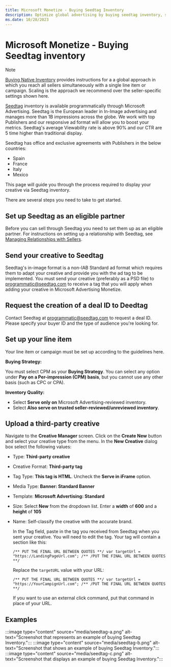 ```yaml
---
title: Microsoft Monetize - Buying Seedtag Inventory
description: Optimize global advertising by buying seedtag inventory, simplifying campaigns, and streamlining efforts across platforms.
ms.date: 10/28/2023
---
```


# Microsoft Monetize - Buying Seedtag inventory

> [!NOTE]
> [Buying Native Inventory](buying-native-inventory.md) provides instructions for a a global approach in which you reach all sellers simultaneously with a single line item or campaign. Scaling is the approach we recommend over the seller-specific settings shown here.

[Seedtag](https://www.seedtag.com/) inventory is available programmatically through Microsoft Advertising. Seedtag is the European leader in In-Image advertising and manages more than 1B impressions across the globe. We work with top Publishers and our responsive ad format will allow you to boost your metrics. Seedtag's average Viewability rate is
above 90% and our CTR are 5 time higher than traditional display.

Seedtag has office and exclusive agreements with Publishers in the below countries:

- Spain
- France
- Italy
- Mexico

This page will guide you through the process required to display your creative via Seedtag inventory.

There are several steps you need to take to get started.

## Set up Seedtag as an eligible partner

Before you can sell through Seedtag you need to set them up as an eligible partner. For instructions on setting up a relationship with Seedtag, see [Managing Relationships with Sellers](managing-relationships-with-sellers.md).

## Send your creative to Seedtag

Seedtag's in-image format is a non-IAB Standard ad format which requires them to adapt your creative and provide you with the ad tag to be implemented. You must send your creative (preferably as a PSD file) to [programmatic@seedtag.com](mailto:programmatic@seedtag.com) to receive a tag that you will apply when adding your creative in Microsoft Advertising
Monetize.

## Request the creation of a deal ID to Deedtag

Contact Seedtag at [programmatic@seedtag.com](mailto:programmatic@seedtag.com) to request a deal ID. Please specify your buyer ID and the type of audience you're looking for.

## Set up your line item

Your line item or campaign must be set up according to the guidelines here.

**Buying Strategy:**  

You must select CPM as your **Buying Strategy**. You can select any option under **Pay on a Per-impression (CPM) basis**, but you cannot use any other basis (such as CPC or CPA).

**Inventory Quality:**

- Select **Serve only on** Microsoft Advertising-reviewed inventory.
- Select **Also serve on trusted seller-reviewed/unreviewed inventory**.

## Upload a third-party creative

Navigate to the **Creative Manager** screen. Click on the **Create New** button and select your creative type from the menu. In the **New Creative** dialog box select the following values:

- Type: **Third-party creative**

- Creative Format: **Third-party tag**

- Tag Type: **This tag is HTML**. Uncheck the **Serve in iFrame**
  option.

- Media Type: **Banner: Standard Banner**

- Template: **Microsoft Advertising: Standard**

- Size: Select **New** from the dropdown list. Enter a **width** of **600** and a **height** of **105**

- Name: Self-classify the creative with the accurate brand.

  In the Tag field, paste in the tag you received from Seedtag when you
  sent your creative. You will need to edit the tag. Your tag will
  contain a section like this:

  ```
  /** PUT THE FINAL URL BETWEEN QUOTES **/ var targetUrl = "https://LandingPageUrl.com"; /** /PUT THE FINAL URL BETWEEN QUOTES **/ 
  ```

  Replace the `targetURL` value with your URL:

  ```
  /** PUT THE FINAL URL BETWEEN QUOTES **/ var targetUrl = "https://YourCampignUrl.com"; /** /PUT THE FINAL URL BETWEEN QUOTES **/ 
  ```

  If you want to use an external click command, put that command in place of your URL.

## Examples

  :::image type="content" source="media/seedtag-a.png" alt-text="Screenshot that represents an example of buying Seedtag Inventory.":::
  :::image type="content" source="media/seedtag-b.png" alt-text="Screenshot that shows an example of buying Seedtag Inventory.":::
  :::image type="content" source="media/seedtag-c.png" alt-text="Screenshot that displays an example of buying Seedtag Inventory.":::
